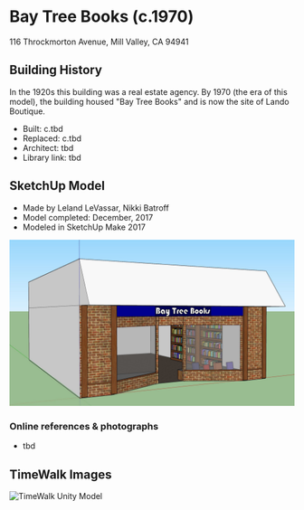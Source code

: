 # Bay Tree Books (c.1970)
116 Throckmorton Avenue, Mill Valley, CA 94941

## Building History

In the 1920s this building was a real estate agency.  By 1970 (the era of this model), the building housed "Bay Tree Books" and is now the site of Lando Boutique.

- Built: c.tbd
- Replaced: c.tbd
- Architect: tbd
- Library link: tbd


## SketchUp Model

- Made by Leland LeVassar, Nikki Batroff
- Model completed: December, 2017
- Modeled in SketchUp Make 2017

![SketchUp Make 2017 model screenshot](bay-books-1970.jpg)

### Online references & photographs
* tbd

## TimeWalk Images
![TimeWalk Unity Model](tbd)
